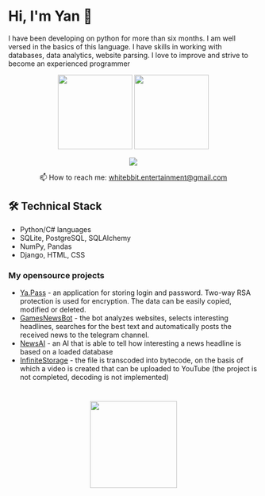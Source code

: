 # Hi, I'm Yan 👋
I have been developing on python for more than six months. I am well versed in the basics of this language. I have skills in working with databases, data analytics, website parsing. I love to improve and strive to become an experienced programmer

<p align='center'>
   <a href="https://github-readme-stats.vercel.app/api?username=whitebbit&show_icons=true&count_private=true"><img
           height=150
           src="https://github-readme-stats.vercel.app/api?username=whitebbit&show_icons=true&count_private=true"/></a>
   <a href="https://github.com/romankh3/github-readme-stats"><img height=150
                                                                  src="https://github-readme-stats.vercel.app/api/top-langs/?username=whitebbit&layout=compact"/></a>
</p>

<p align='center'>
   <a href="https://t.me/ynchkkkk">
       <img src="https://img.shields.io/badge/Telegram-2CA5E0?style=for-the-badge&logo=telegram&logoColor=white"/>
   </a>
<p align='center'>
   📫 How to reach me: <a href='mailto:whitebbit.entertainment@gmail.com'>whitebbit.entertainment@gmail.com</a>
</p>

## 🛠 Technical Stack
*   Python/C# languages
*   SQLite, PostgreSQL, SQLAlchemy
*   NumPy, Pandas 
*   Django, HTML, CSS

### My opensource projects

*   [Ya.Pass](https://github.com/whitebbit/Ya.Pass) - an application for storing login and password. Two-way RSA protection is used for encryption. The data can be easily copied, modified or deleted.
*   [GamesNewsBot](https://github.com/whitebbit/GamesNewsBot) - the bot analyzes websites, selects interesting headlines, searches for the best text and automatically posts the received news to the telegram channel.
*   [NewsAI](https://github.com/whitebbit/NewsAI) - an AI that is able to tell how interesting a news headline is based on a loaded database
*   [InfiniteStorage](https://github.com/whitebbit/InfiniteStorage) - the file is transcoded into bytecode, on the basis of which a video is created that can be uploaded to YouTube (the project is not completed, decoding is not implemented)

<div align="center" style="margin: 40px 0">
   <a href="https://github.com/whitebbit/github-profile-views-counter">
       <img width="175px" src="https://komarev.com/ghpvc/?username=whitebbit&color=DE002D">
   </a>
</div>
